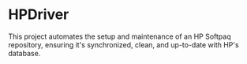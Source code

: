 # HPDriver
This project automates the setup and maintenance of an HP Softpaq repository, ensuring it's synchronized, clean, and up-to-date with HP's database.
